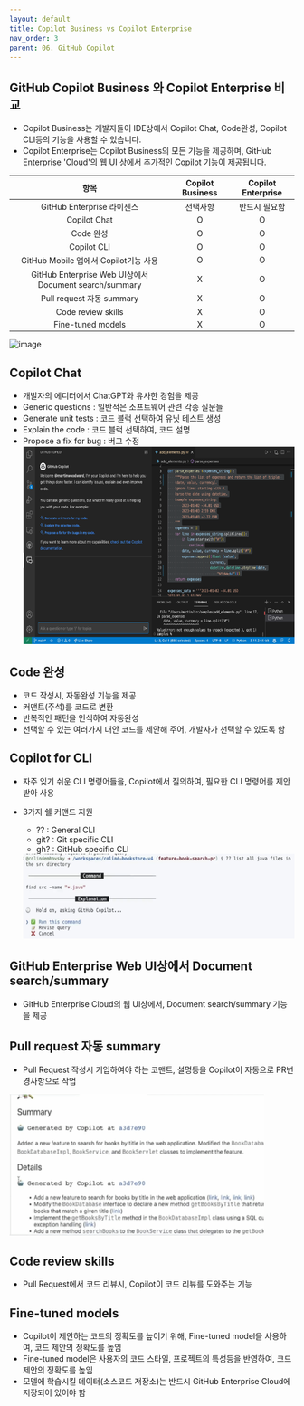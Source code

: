```yaml
---
layout: default
title: Copilot Business vs Copilot Enterprise
nav_order: 3
parent: 06. GitHub Copilot
---
```


## GitHub Copilot Business 와 Copilot Enterprise 비교
- Copilot Business는 개발자들이 IDE상에서 Copilot Chat, Code완성, Copilot CLI등의 기능을 사용할 수 있습니다.
- Copilot Enterprise는 Copilot Business의 모든 기능을 제공하며, GitHub Enterprise 'Cloud'의 웹 UI 상에서 추가적인 Copilot 기능이 제공됩니다.

| 항목 | Copilot Business | Copilot Enterprise |
|:---:|:---:|:---:|
| GitHub Enterprise 라이센스 | 선택사항 | 반드시 필요함 |
| Copilot Chat | O | O |
| Code 완성 | O | O |
| Copilot CLI | O | O |
| GitHub Mobile 앱에서 Copilot기능 사용 | O | O |
| GitHub Enterprise Web UI상에서 Document search/summary | X | O |
| Pull request 자동 summary | X | O |
| Code review skills | X | O |
| Fine-tuned models | X | O |

  ![image]('./img/cb_vs_ce.png')


## Copilot Chat
- 개발자의 에디터에서 ChatGPT와 유사한 경험을 제공
- Generic questions : 일반적은 소프트웨어 관련 각종 질문들
- Generate unit tests : 코드 블럭 선택하여 유닛 테스트 생성
- Explain the code : 코드 블럭 선택하여, 코드 설명
- Propose a fix for bug : 버그 수정
  <img src="./img/copilotchat.png" width="600" height="350">

## Code 완성
- 코드 작성시, 자동완성 기능을 제공
- 커맨트(주석)를 코드로 변환
- 반복적인 패턴을 인식하여 자동완성
- 선택할 수 있는 여러가지 대안 코드를 제안해 주어, 개발자가 선택할 수 있도록 함

## Copilot for CLI
- 자주 잊기 쉬운 CLI 명령어들을, Copilot에서 질의하여, 필요한 CLI 명령어를 제안 받아 사용
- 3가지 쉘 커맨드 지원 
    - ?? : General CLI
    - git? : Git specific CLI
    - gh? : GitHub specific CLI

    <img src="./img/copilotcli.png" width="600" height="150">

## GitHub Enterprise Web UI상에서 Document search/summary
- GitHub Enterprise Cloud의 웹 UI상에서, Document search/summary 기능을 제공


## Pull request 자동 summary
- Pull Request 작성시 기입하여야 하는 코맨트, 설명등을 Copilot이 자동으로 PR변경사항으로 작업
<img src="./img/copilotforpullrequest.png" width="450" height="250">

## Code review skills
- Pull Request에서 코드 리뷰시, Copilot이 코드 리뷰를 도와주는 기능

## Fine-tuned models
- Copilot이 제안하는 코드의 정확도를 높이기 위해, Fine-tuned model을 사용하여, 코드 제안의 정확도를 높임
- Fine-tuned model은 사용자의 코드 스타일, 프로젝트의 특성등을 반영하여, 코드 제안의 정확도를 높임
- 모델에 학습시킬 데이터(소스코드 저장소)는 반드시 GitHub Enterprise Cloud에 저장되어 있어야 함

